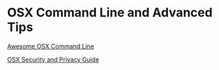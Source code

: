 # OSX Command Line and Advanced Tips

[Awesome OSX Command Line](https://github.com/herrbischoff/awesome-osx-command-line)

[OSX Security and Privacy Guide](https://github.com/drduh/OS-X-Security-and-Privacy-Guide)

